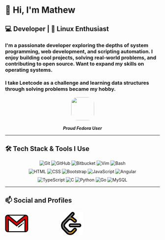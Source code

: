 # 👋 Hi, I'm Mathew

## 💻 Developer | 🐧 Linux Enthusiast

### I'm a passionate developer exploring the depths of **system programming**, **web development**, and **scripting automation**. I enjoy building cool projects, solving real-world problems, and contributing to open source. Want to expand my skills on **operating systems**.

### I take **Leetcode** as a challenge and learning data structures through solving problems became my hobby. 

<p align="center">
<img src="https://raw.githubusercontent.com/marwin1991/profile-technology-icons/refs/heads/main/icons/fedora.png" style="border-radius: 20px ; height: 75px ; width: 75px">
<p align="center"><i><strong>Proud Fedora User</strong></i></p>



---

## 🛠️ Tech Stack & Tools I Use

<p align="center" style="margin:10px 50px">
  <img src="https://raw.githubusercontent.com/marwin1991/profile-technology-icons/main/icons/git.png" width="40" alt="Git"/>
  <img src="https://raw.githubusercontent.com/marwin1991/profile-technology-icons/main/icons/github.png" width="40" alt="GitHub"/>
  <img src="https://raw.githubusercontent.com/marwin1991/profile-technology-icons/main/icons/bitbucket.png" width="40" alt="Bitbucket"/>
  <img src="https://raw.githubusercontent.com/marwin1991/profile-technology-icons/main/icons/postman.png" width="40" alt="Vim"/>
  <img src="https://raw.githubusercontent.com/marwin1991/profile-technology-icons/main/icons/bash.png" width="40" alt="Bash"/>
</p>
<p align="center" style="margin:10px 50px">
  <img src="https://raw.githubusercontent.com/marwin1991/profile-technology-icons/main/icons/html.png" width="40" alt="HTML"/>
  <img src="https://raw.githubusercontent.com/marwin1991/profile-technology-icons/main/icons/css.png" width="40" alt="CSS"/>
  <img src="https://raw.githubusercontent.com/marwin1991/profile-technology-icons/main/icons/bootstrap.png" width="40" alt="Bootstrap"/>
  <img src="https://raw.githubusercontent.com/marwin1991/profile-technology-icons/main/icons/javascript.png" width="40" alt="JavaScript"/>
  <img src="https://raw.githubusercontent.com/marwin1991/profile-technology-icons/main/icons/angular.png" width="40" alt="Angular"/>
</p>
<p align="center" style="margin:10px 50px">
  <img src="https://raw.githubusercontent.com/marwin1991/profile-technology-icons/main/icons/typescript.png" width="40" alt="TypeScript"/>
  <img src="https://raw.githubusercontent.com/marwin1991/profile-technology-icons/main/icons/c.png" width="40" alt="C"/>
  <img src="https://raw.githubusercontent.com/marwin1991/profile-technology-icons/main/icons/python.png" width="40" alt="Python"/>
  <img src="https://raw.githubusercontent.com/marwin1991/profile-technology-icons/main/icons/go.png" width="40" alt="Go"/>
  <img src="https://raw.githubusercontent.com/marwin1991/profile-technology-icons/main/icons/mysql.png" width="40" alt="MySQL"/>
</p>

---

## 📫 Social and Profiles
<a href="mailto:mathewabhinav2005@gmail.com"><img src="gmail.png" height="75px" width="75px"></a>
<a href="https://leetcode.com/u/mat_hew_24/"><img src="leetcode.png" height="75px" width="75px" style="margin: 0px 100px"></a>


